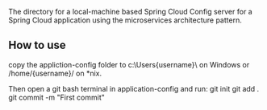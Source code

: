 The directory for a local-machine based Spring Cloud Config server for a Spring Cloud application using the microservices architecture pattern. 

## How to use 
copy the appliction-config folder to c:\Users{username}\ on Windows or /home/{username}/ on *nix. 


Then open a git bash terminal in application-config and run:
    git init
    git add .
    git commit -m "First commit"
